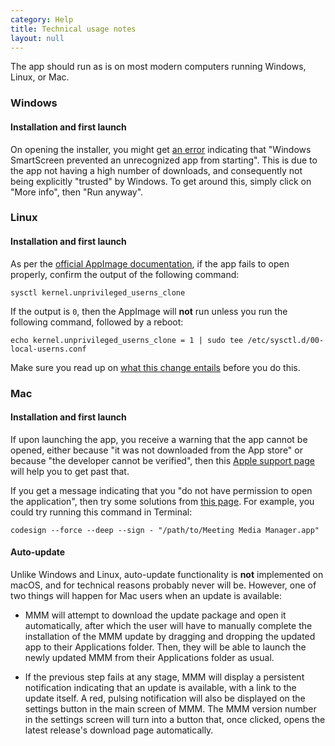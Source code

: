 ```yaml
---
category: Help
title: Technical usage notes
layout: null
---
```


The app should run as is on most modern computers running Windows, Linux, or Mac.

### Windows

#### Installation and first launch

On opening the installer, you might get <a href="https://github.com/sircharlo/meeting-media-manager/blob/master/docs/screenshots/win-smartscreen.png?raw=true" target="_blank">an error</a> indicating that "Windows SmartScreen prevented an unrecognized app from starting". This is due to the app not having a high number of downloads, and consequently not being explicitly "trusted" by Windows. To get around this, simply click on "More info", then "Run anyway".

### Linux

#### Installation and first launch

As per the <a href="https://docs.appimage.org/user-guide/troubleshooting/electron-sandboxing.html" target="_blank">official AppImage documentation</a>, if the app fails to open properly, confirm the output of the following command:

`sysctl kernel.unprivileged_userns_clone`

If the output is `0`, then the AppImage will **not** run unless you run the following command, followed by a reboot:

`echo kernel.unprivileged_userns_clone = 1 | sudo tee /etc/sysctl.d/00-local-userns.conf`

Make sure you read up on <a href="https://lwn.net/Articles/673597/" target="_blank">what this change entails</a> before you do this.

### Mac

#### Installation and first launch

If upon launching the app, you receive a warning that the app cannot be opened, either because "it was not downloaded from the App store" or because "the developer cannot be verified", then this <a href="https://support.apple.com/en-ca/HT202491" target="_blank">Apple support page</a> will help you to get past that.

If you get a message indicating that you "do not have permission to open the application", then try some solutions from <a href="https://stackoverflow.com/questions/64842819/cant-run-app-because-of-permission-in-big-sur/64895860" target="_blank">this page</a>. For example, you could try running this command in Terminal:

`codesign --force --deep --sign - "/path/to/Meeting Media Manager.app"`

#### Auto-update

Unlike Windows and Linux, auto-update functionality is **not** implemented on macOS, and for technical reasons probably never will be. However, one of two things will happen for Mac users when an update is available:

- MMM will attempt to download the update package and open it automatically, after which the user will have to manually complete the installation of the MMM update by dragging and dropping the updated app to their Applications folder. Then, they will be able to launch the newly updated MMM from their Applications folder as usual.

- If the previous step fails at any stage, MMM will display a persistent notification indicating that an update is available, with a link to the update itself. A red, pulsing notification will also be displayed on the settings button in the main screen of MMM. The MMM version number in the settings screen will turn into a button that, once clicked, opens the latest release's download page automatically.
